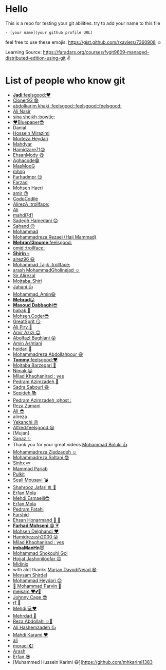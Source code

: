 # __Hello__
This is a repo for testing your git abilities. try to add your name to this file

`- [your name](your github profile URL)`

feel free to use these emojis: https://gist.github.com/rxaviers/7360908 :relaxed:

Learning Source: https://faradars.org/courses/fvgit9609-managed-distributed-edition-using-git :v:

# List of people who know git
- [__Jadi__:feelsgood::heart:](https://jadi.net)
- [Cloner93   :smile: ](https://github.com/cloner93)
- [abdolkarim khaki :feelsgood::feelsgood::feelsgood:](https://github.com/khakiboy)
- [Ali Nasir](https://github.com/Ali-Nasir-01)
- [sina sheikh :bowtie:](https://github.com/mrsinshin)
- [:heart:Bluepaper:sunglasses:](https://github.com/MrBluepaper)
- Danial
- [Hossein Mirazimi](https://github.com/Hossein-Mirazimi)
- [Morteza Heydari](https://github.com/MortezaHeydari97)
- [Mahdyar](https://github.com/mahdyar)
- [Hamidzare71:heart_eyes: ](https://github.com/hamidzare71)
- [EhsanMody :yum:](https://github.com/ehsanmody)
- [Aghacode:grin:](https://github.com/aghacode)
- [MasMooG](https://github.com/MasuodSamarin)
- [mhnp](https://github.com/mnakhaei)
- [Farhadmpr :smirk: ](http://farhadm.ir)
- [Farzad](https://github.com/f-a-r-z-a-d)
- [Mohsen Haeri](https://github.com/tabib2m)
- [amir :kissing_heart:](https://github.com/amirdy)
- [CodoCodile](https://github.com/HoseinAbili/)
- [AlirezA :trollface: ](https://github.com/bojbaj)
- [Ali](https://github.com/AliNazariii)
- [mahdi7d1](https://github.com/mahdi7d1)
- [Sadegh Hamedani :blush:](https://github.com/SgHmp97)
- [Sahand :neutral_face:](https://github.com/sahandkarimkhani)
- [Mohammad](https://github.com/maskroid)
- [Mohammadreza Rezaei (Haji Mammad)](https://github.com/MrRezaei)
- [__Mehran13mome__:feelsgood:](https://github.com/mome13)
-  [omid :trollface:](https://github.com/omidzahed1998)
- [__Shirin__ :skull:](https://github.com/ShirinTahmasebi)
- [alrez96 :smiley:](https://github.com/alrez96)
- [Mohammad Tajik :trollface: ](https://github.com/mtss92)
- [arash MohammadGholinejad :relaxed:](https://github.com/Arashmgholinejad)
- [Sir.Alirezal](https://github.com/sirAlireza)
- [  Mojtaba_Shiri ](https://github.com/MojtabaShiri)
- [Jahani :+1:](https://github.com/jahani)
- [Mohammad_Amin:smiley:](https://github.com/aminsoheyli)
- [__Mehrad__:stuck_out_tongue:](https://github.com/mahdi161)
- [__Masoud Dabbaghi__:sunglasses:](https://github.com/masoudd2159)
- [babak :moyai:](https://github.com/babk)
- [Mohsen.Coder:sunglasses:](https://github.com/mohsen-coder)
- [GreatSprit :smirk: ](https://github.com/aminmikh)
- [Ali Piry :ghost:](https://github.com/yripila)
- [Amir Azizi :blush: ](https://github.com/AmirRezaAzizi)
- [Abolfazl Baghlani :stuck_out_tongue_winking_eye: ](https://github.com/Baghlani)
- [Amin Ashtiani](https://github.com/AminAshtiani)
- [heidari :runner:](https://github.com/heidarii)
- [Mohammadreza Abdollahpour :smiley:](https://github.com/rezapour)
- [__Tommy__:feelsgood::heart:](https://github.com/TommyRabetian)
- [Mojtaba Barzegari :guitar:](https://mbarzegary.github.io)
- [Nimak :neutral_face: ](https://github.com/iw4p)
- [Milad Khaghanirad : yes](https://github.com/Miladkhaghanirad)
- [Pedram Azimzadeh :ghost:](https://github.com/PedramAz)
- [Sadra Sabouri :smile:](https://github.com/sadrasabouri)
- [Sepideh :books:](https://github.com/SepidSal)
- [Pedram Azimzadeh :ghost : ](https://github.com/PedramAz)
- [Reza Zamani](https://github.com/rezamani)
- [Ali :sunglasses: ](https://github.com/ames1)
- alireza
- [Yekanchi :stuck_out_tongue_winking_eye:](https://github.com/yekanchi)
- [Alfred:feelsgood::smiley:](https://github.com/Alfred188)
- [Mujan]
- [Sanaz :sparkles: ](https://github.com/san4z)
- Thank you for your great videos.[Mohammad Boluki :+1:](https://github.com/MohammadBoluki)
- [Mohammadreza Ziadzadeh :relaxed: ](https://github.com/ziadzadeh)
- [Mohammadreza Soltani :sunglasses: ](https://github.com/mrzasoltani)
- [Sinhx :zzz: ](https://github.com/sinushx)
- [Mammad Pariab](https://github.com/jkmpariab)
- [Pulkit](https://github.com/pulkitrock1921)
- [Seali Mousavi :bomb: ](https://github.com/sealimousavi)
- [Shahrooz Jafari :scorpius: :tiger: ](https://github.com/shahroozj)
- [Erfan Mola](https://github.com/erfanmola)
- [Mehdi Esmaeili:sunglasses:](https://github.com/Mehdimes)
- [Erfan Mola](https://github.com/erfanmola)
- [Pedram Fatahi](https://github.com/pedram-fatahi)
- [Farshid](https://github.com/farshid-nv)
- [Ehsan Honarmand :runner: :walking: ](https://github.com/EhsanHonarmand)
- [__Farhad Mohseni__ :grin: :heartpulse:](https://github.com/FarhadMohseni)
- [Mohsen Delghandi :heart: ](https://github.com/mohsen8353)
- [Hamidrezash2000 :stuck_out_tongue_winking_eye:](https://github.com/Hamidrezash2000)
- [Milad Khaghanirad : yes](https://github.com/Miladkhaghanirad)
- [__imbaManHn__:smiling_imp:](https://github.com/imbaManHn)
- [Mohammad Shokouhi Gol](https://github.com/shokohigol)
- [Hojjat Jashnniloofar :blush:](https://github.com/hjn66)
- [Midinix](https://github.com/midinix)
- with alot thanks [Marjan DavodiNejad :sunglasses: ](https://github.com/marjandn)
- [Meysam Shirdel](https://github.com/mshirdel)
- [Mohammad Heydari :blush:](https://gitlab.com/Mohammad.Heydari) 
- [:blue_heart: Mohammad Parvin :blue_heart:](https://github.com/MParvin)
- [meisam :heart::two_hearts::rose:](https://github.com/meisam310)
- [Johnny Cage :sunglasses: ](https://github.com/mehdi666hoseini/)
- [rf :penguin:](https://github.com/princerf)
- [Mehdi :computer::heart:](https://github.com/owlpro)
- [Mehrdad :bust_in_silhouette:](https://github.com/mehrdadrafiei)
- [Reza Abdollahi :boom::star2:](https://github.com/SeyedAbdollahi)
- [Ali Hashemzadeh :thumbsup:](https://github.com/AliHashemzadeh)
- [Mahdi Karami :heart:](https://github.com/mehdikdd)
- [ali](https://github.com/ali-em)
- [moraei :moon:](https://github.com/moraei)
- [Arash](https://github.com/a-donyagard)
- [Erfan :sunglasses:](https://github.com/Erfan37)
- [Muhammed Hussein Karimi :smiley:](https://github.com/mhkarimi1383

